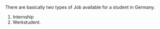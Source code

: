 There are basically two types of Job available for a student in Germany.
1. Internship
2. Werkstudent.

